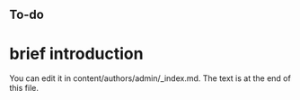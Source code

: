 ## To-do

# brief introduction
You can edit it in content/authors/admin/_index.md.
The text is at the end of this file.
